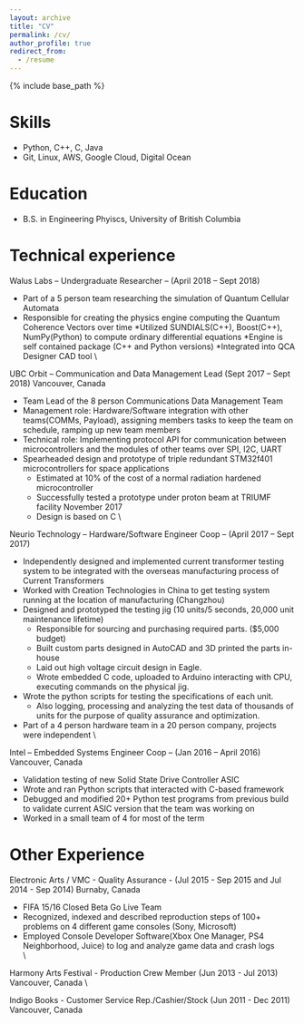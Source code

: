 ```yaml
---
layout: archive
title: "CV"
permalink: /cv/
author_profile: true
redirect_from:
  - /resume
---
```


{% include base_path %}

Skills
======
* Python, C++, C, Java
* Git, Linux, AWS, Google Cloud, Digital Ocean

Education
======
* B.S. in Engineering Phyiscs, University of British Columbia

Technical experience
======
Walus Labs – Undergraduate Researcher – (April 2018 – Sept 2018) 
  * Part of a 5 person team researching the simulation of Quantum Cellular Automata 
  * Responsible for creating the physics engine computing the Quantum Coherence Vectors over time 
    *Utilized SUNDIALS(C++), Boost(C++), NumPy(Python) to compute ordinary differential equations 
    *Engine is self contained package (C++ and Python versions) 
    *Integrated into QCA Designer CAD tool 
\\
	
UBC Orbit – Communication and Data Management Lead (Sept 2017 – Sept 2018) Vancouver, Canada
  * Team Lead of the 8 person Communications Data Management Team 
  * Management role: Hardware/Software integration with other teams(COMMs, Payload), assigning members tasks to keep the team on schedule, ramping up new team members 
  * Technical role:  Implementing protocol API for communication between microcontrollers and the modules of other teams over SPI, I2C, UART 
  * Spearheaded design and prototype of triple redundant STM32f401 microcontrollers for space applications 
    * Estimated at 10% of the cost of a normal radiation hardened microcontroller 
	* Successfully tested a prototype under proton beam at TRIUMF facility November 2017 
	* Design is based on C
\\
	
Neurio Technology – Hardware/Software Engineer Coop – (April 2017 – Sept 2017)
  * Independently designed and implemented current transformer testing system to be integrated with the overseas manufacturing process of Current Transformers
  * Worked with Creation Technologies in China to get testing system running at the location of manufacturing (Changzhou)
  * Designed and prototyped the testing jig (10 units/5 seconds, 20,000 unit maintenance lifetime)
    * Responsible for sourcing and purchasing required parts. ($5,000 budget)
    * Built custom parts designed in AutoCAD and 3D printed the parts in-house
    * Laid out high voltage circuit design in Eagle. 
    * Wrote embedded C code, uploaded to Arduino interacting with CPU, executing commands on the physical jig.
  * Wrote the python scripts for testing the specifications of each unit.
    * Also logging, processing and analyzing the test data of thousands of units for the purpose of quality assurance and optimization.
  * Part of a 4 person hardware team in a 20 person company, projects were independent
\\
  
Intel – Embedded Systems Engineer Coop – (Jan 2016 – April 2016) Vancouver, Canada
  * Validation testing of new Solid State Drive Controller ASIC  
  * Wrote and ran Python scripts that interacted with C-based framework 
  * Debugged and modified 20+ Python test programs from previous build to validate current ASIC version that the team was working on 
  * Worked in a small team of 4 for most of the term 
  

Other Experience
======
Electronic Arts / VMC - Quality Assurance - (Jul 2015 - Sep 2015 and Jul 2014 - Sep 2014) Burnaby, Canada
  * FIFA 15/16 Closed Beta Go Live Team 
  * Recognized, indexed and described reproduction steps of 100+ problems on 4 different game consoles (Sony, Microsoft) 
  * Employed Console Developer Software(Xbox One Manager, PS4 Neighborhood, Juice) to log and analyze game data and crash logs   
\\
  
Harmony Arts Festival - Production Crew Member (Jun 2013 - Jul 2013) Vancouver, Canada
\\

Indigo Books - Customer Service Rep./Cashier/Stock  (Jun 2011 - Dec 2011) Vancouver, Canada 







